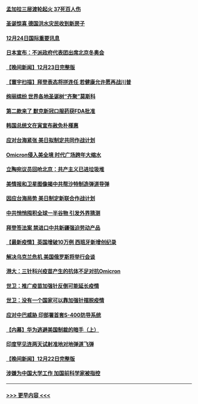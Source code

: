 #### [孟加拉三层渡轮起火 37死百人伤](../pages/prog202/a103302384.md?t=12242250) 
#### [圣诞惊喜 德国洪水灾民收到新房子](../pages/prog202/a103302310.md?t=12242250) 
#### [12月24日国际重要讯息](../pages/prog202/a103302265.md?t=12242250) 
#### [日本宣布：不派政府代表团出席北京冬奥会](../pages/prog202/a103302203.md?t=12242250) 
#### [【晚间新闻】12月23日完整版](../pages/prog202/a103301989.md?t=12242250) 
#### [【寰宇扫描】拜登表态将拼连任 若健康允许愿再战川普](../pages/prog202/a103301749.md?t=12242250) 
#### [绚丽缤纷 世界各地圣诞树“齐聚”莫斯科](../pages/prog202/a103301810.md?t=12242250) 
#### [第二款来了 默克新冠口服药获FDA批准](../pages/prog202/a103301778.md?t=12242250) 
#### [韩国总统文在寅宣布赦免朴槿惠](../pages/prog202/a103301942.md?t=12242250) 
#### [应对台海紧张 美日拟制定共同作战计划](../pages/prog202/a103301772.md?t=12242250) 
#### [Omicron侵入美全境 时代广场跨年大缩水](../pages/prog202/a103301837.md?t=12242250) 
#### [立陶宛议员回呛北京：共产主义已进垃圾堆](../pages/prog202/a103301789.md?t=12242250) 
#### [美情报和卫星图像揭中共帮沙特制造弹道导弹](../pages/prog202/a103301734.md?t=12242250) 
#### [因应台海局势 美日制定新联合作战计划](../pages/prog202/a103301695.md?t=12242250) 
#### [中共悄悄囤积全球一半谷物 引发外界猜测](../pages/prog202/a103301678.md?t=12242250) 
#### [拜登签法案 禁进口中共新疆强迫劳动产品](../pages/prog202/a103301625.md?t=12242250) 
#### [【最新疫情】英国增破10万例 西班牙新增创纪录](../pages/prog202/a103301655.md?t=12242250) 
#### [解决乌克兰危机 美国俄罗斯将举行会谈](../pages/prog202/a103301610.md?t=12242250) 
#### [港大：三针科兴疫苗产生的抗体不足对抗Omicron](../pages/prog202/a103301571.md?t=12242250) 
#### [世卫：推广疫苗加强针反倒可能延长疫情](../pages/prog202/a103301594.md?t=12242250) 
#### [世卫：没有一个国家可以靠加强针摆脱疫情](../pages/prog202/a103301538.md?t=12242250) 
#### [应对中巴威胁 印部署首套S-400防导系统](../pages/prog202/a103301525.md?t=12242250) 
#### [【内幕】华为逃避美国制裁的暗手（上）](../pages/prog202/a103301390.md?t=12242250) 
#### [印度罕见连两天试射准地对地弹道飞弹](../pages/prog202/a103301351.md?t=12242250) 
#### [【晚间新闻】12月22日完整版](../pages/prog202/a103301155.md?t=12242250) 
#### [涉嫌为中国大学工作 加国前科学家被指控](../pages/prog202/a103300937.md?t=12242250) 

----
#### [ >>> 更早内容 <<< ](../indexes/prog202-earlier.md)
